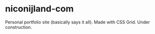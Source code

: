 # niconijland-com
Personal portfolio site (basically says it all). Made with CSS Grid. Under construction.
